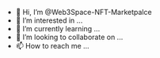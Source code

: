 - 👋 Hi, I’m @Web3Space-NFT-Marketpalce
- 👀 I’m interested in ...
- 🌱 I’m currently learning ...
- 💞️ I’m looking to collaborate on ...
- 📫 How to reach me ...

<!---
Web3Space-NFT-Marketpalce/Web3Space-NFT-Marketpalce is a ✨ special ✨ repository because its `README.md` (this file) appears on your GitHub profile.
You can click the Preview link to take a look at your changes.
--->

